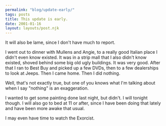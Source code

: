 ```yaml
---
permalink: "blog/update-early/"
tags: posts
title: This update is early.
date: 2001-01-16
layout: layouts/post.njk
---
```


It will also be lame, since I don't have much to report.

I went out to dinner with Mullens and Angie, to a really good Italian place I didn't even know existed. It was in a strip mall that I also didn't know existed, shoved behind some big old ugly buildings. It was very good. After that I ran to Best Buy and picked up a few DVDs, then to a few dealerships to look at Jeeps. Then I came home. Then I did nothing.

Well, that's not exactly true, but one of you knows what I'm talking about when I say "nothing" is an exaggeration.

I wanted to get some painting done last night, but didn't. I will tonight though. I will also go to bed at 11 or after, since I have been doing that lately and have been more awake that usual. 

I may even have time to watch the Exorcist.